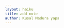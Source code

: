 ```yaml
---
layout: haiku
title: add note
author: Kusal Madura yapa
---
```


<html>
<head>
<title>my document </title>
</head>
<body>
</body>
</html>

